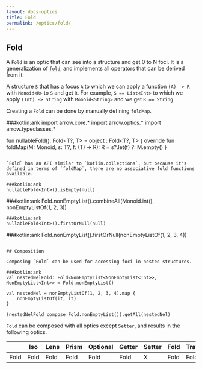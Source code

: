 ```yaml
---
layout: docs-optics
title: Fold
permalink: /optics/fold/
---
```


## Fold

A `Fold` is an optic that can see into a structure and get 0 to N foci.
It is a generalization of [`fold`](https://kotlinlang.org/docs/reference/collection-aggregate.html#fold-and-reduce), and implements all operators that can be derived from it.

A structure `S` that has a focus `A` to which we can apply a function `(A) -> R` with `Monoid<R>` to `S` and get `R`.
For example, `S == List<Int>` to which we apply `(Int) -> String` with `Monoid<String>` and we get `R == String`

Creating a `Fold` can be done by manually defining `foldMap`.

###kotlin:ank
import arrow.core.*
import arrow.optics.*
import arrow.typeclasses.*

fun <T> nullableFold(): Fold<T?, T> = object : Fold<T?, T> {
    override fun <R> foldMap(M: Monoid<R>, s: T?, f: (T) -> R): R =
        s?.let(f) ?: M.empty()
}
```

`Fold` has an API similar to `kotlin.collections`, but because it's defined in terms of `foldMap`, there are no associative fold functions available.

###kotlin:ank
nullableFold<Int>().isEmpty(null)
```
###kotlin:ank
Fold.nonEmptyList<Int>().combineAll(Monoid.int(), nonEmptyListOf(1, 2, 3))
```
###kotlin:ank
nullableFold<Int>().firstOrNull(null)
```
###kotlin:ank
Fold.nonEmptyList<Int>().firstOrNull(nonEmptyListOf(1, 2, 3, 4))
```

## Composition

Composing `Fold` can be used for accessing foci in nested structures.

###kotlin:ank
val nestedNelFold: Fold<NonEmptyList<NonEmptyList<Int>>, NonEmptyList<Int>> = Fold.nonEmptyList()

val nestedNel = nonEmptyListOf(1, 2, 3, 4).map {
    nonEmptyListOf(it, it)
}

(nestedNelFold compose Fold.nonEmptyList()).getAll(nestedNel)
```

`Fold` can be composed with all optics except `Setter`, and results in the following optics.

|   | Iso | Lens | Prism |Optional | Getter | Setter | Fold | Traversal |
| --- | --- | --- | --- |--- | --- | --- | --- | --- |
| Fold | Fold | Fold | Fold | Fold | Fold | X | Fold | Fold |
